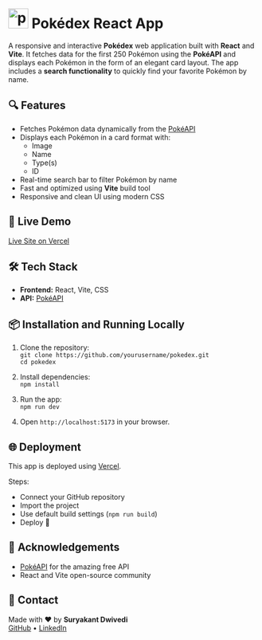 # <img src="https://github.com/user-attachments/assets/86593fc9-776a-46b2-9a65-e7b78bc439aa" alt="pokeball" width="40" /> Pokédex React App

A responsive and interactive **Pokédex** web application built with **React** and **Vite**. It fetches data for the first 250 Pokémon using the **PokéAPI** and displays each Pokémon in the form of an elegant card layout. The app includes a **search functionality** to quickly find your favorite Pokémon by name.

## 🔍 Features

- Fetches Pokémon data dynamically from the [PokéAPI](https://pokeapi.co/)
- Displays each Pokémon in a card format with:
  - Image
  - Name
  - Type(s)
  - ID
- Real-time search bar to filter Pokémon by name
- Fast and optimized using **Vite** build tool
- Responsive and clean UI using modern CSS

## 🚀 Live Demo

[Live Site on Vercel](https://pokedex-three-taupe-52.vercel.app/)


## 🛠️ Tech Stack

- **Frontend:** React, Vite, CSS
- **API:** [PokéAPI](https://pokeapi.co/)

## 📦 Installation and Running Locally

1. Clone the repository:  
   `git clone https://github.com/yourusername/pokedex.git`  
   `cd pokedex`

2. Install dependencies:  
   `npm install`

3. Run the app:  
   `npm run dev`

4. Open `http://localhost:5173` in your browser.

## 🌐 Deployment

This app is deployed using [Vercel](https://vercel.com/).

Steps:  
- Connect your GitHub repository  
- Import the project  
- Use default build settings (`npm run build`)  
- Deploy 🚀

## 🙌 Acknowledgements

- [PokéAPI](https://pokeapi.co/) for the amazing free API
- React and Vite open-source community

## 📧 Contact

Made with ❤️ by **Suryakant Dwivedi**  
[GitHub](https://github.com/CosmicCoderX) • [LinkedIn](https://www.linkedin.com/in/suryakant-dwivedi-837415236/)
